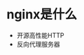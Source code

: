 <!--
 * @Author: v_wangwenjie05@baidu.com
 * @Date: 2023-09-18 12:10:07
 * @LastEditors: v_wangwenjie05@baidu.com
 * @LastEditTime: 2023-09-18 12:11:19
 * @FilePath: /H5C3stu/nginx.markdown
-->
# nginx是什么
+ 开源高性能HTTP
+ 反向代理服务器

